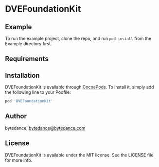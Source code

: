 # DVEFoundationKit

## Example

To run the example project, clone the repo, and run `pod install` from the Example directory first.

## Requirements

## Installation

DVEFoundationKit is available through [CocoaPods](https://cocoapods.org). To install
it, simply add the following line to your Podfile:

```ruby
pod 'DVEFoundationKit'
```

## Author

bytedance, bytedance@bytedance.com

## License

DVEFoundationKit is available under the MIT license. See the LICENSE file for more info.

